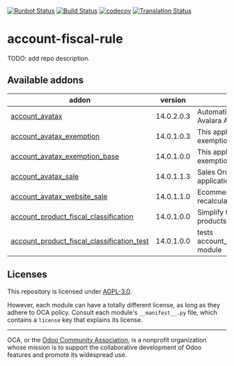 [![Runbot Status](https://runbot.odoo-community.org/runbot/badge/flat/93/14.0.svg)](https://runbot.odoo-community.org/runbot/repo/github-com-oca-account-fiscal-rule-93)
[![Build Status](https://travis-ci.com/OCA/account-fiscal-rule.svg?branch=14.0)](https://travis-ci.com/OCA/account-fiscal-rule)
[![codecov](https://codecov.io/gh/OCA/account-fiscal-rule/branch/14.0/graph/badge.svg)](https://codecov.io/gh/OCA/account-fiscal-rule)
[![Translation Status](https://translation.odoo-community.org/widgets/account-fiscal-rule-14-0/-/svg-badge.svg)](https://translation.odoo-community.org/engage/account-fiscal-rule-14-0/?utm_source=widget)

<!-- /!\ do not modify above this line -->

# account-fiscal-rule

TODO: add repo description.

<!-- /!\ do not modify below this line -->

<!-- prettier-ignore-start -->

[//]: # (addons)

Available addons
----------------
addon | version | summary
--- | --- | ---
[account_avatax](account_avatax/) | 14.0.2.0.3 | Automatic Tax application using the Avalara Avatax Service
[account_avatax_exemption](account_avatax_exemption/) | 14.0.1.0.3 | This application allows you to add exemptions to Avatax
[account_avatax_exemption_base](account_avatax_exemption_base/) | 14.0.1.0.0 | This application allows you to add exemptions base to Avatax
[account_avatax_sale](account_avatax_sale/) | 14.0.1.1.3 | Sales Orders with automatic Tax application using Avatax
[account_avatax_website_sale](account_avatax_website_sale/) | 14.0.1.1.0 | Ecommerce Sales Orders require tax recalculation prior to payment.
[account_product_fiscal_classification](account_product_fiscal_classification/) | 14.0.1.0.0 | Simplify taxes management for products
[account_product_fiscal_classification_test](account_product_fiscal_classification_test/) | 14.0.1.0.0 | tests account_product_fiscal_classification module

[//]: # (end addons)

<!-- prettier-ignore-end -->

## Licenses

This repository is licensed under [AGPL-3.0](LICENSE).

However, each module can have a totally different license, as long as they adhere to OCA
policy. Consult each module's `__manifest__.py` file, which contains a `license` key
that explains its license.

----

OCA, or the [Odoo Community Association](http://odoo-community.org/), is a nonprofit
organization whose mission is to support the collaborative development of Odoo features
and promote its widespread use.
